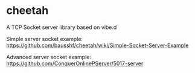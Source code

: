 # cheetah

A TCP Socket server library based on vibe.d

Simple server socket example:
https://github.com/bausshf/cheetah/wiki/Simple-Socket-Server-Example

Advanced server socket example:
https://github.com/ConquerOnlinePServer/5017-server
